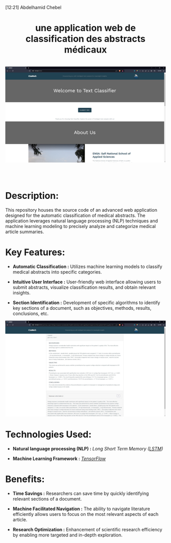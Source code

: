 [12:21] Abdelhamid Chebel


<h1 align="center" >une application web de classification des abstracts médicaux</h1><br>
 
<img align="center" height= "300"  wieght = "300" src="https://github.com/Abdelhamid2c/ClaMeD-Classification-WebApp/blob/master/static/assets/ClaMeD%20-%20Brave%201_17_2024%2012_13_02%20PM.png" alt="screen Homepage" text-align: center>

<br><br>
 
# Description:

This repository houses the source code of an advanced web application designed for the automatic classification of medical abstracts. The application leverages natural language processing (NLP) techniques and machine learning modeling to precisely analyze and categorize medical article summaries.<br>
 
 
# Key Features:

* <strong>Automatic Classification        :</strong> Utilizes machine learning models to classify medical abstracts into specific categories.

* <strong>Intuitive User Interface        :</strong> User-friendly web interface allowing users to submit abstracts, visualize classification results, and obtain relevant insights.

* <strong>Section Identification          :</strong> Development of specific algorithms to identify key sections of a document, such as objectives, methods, results, conclusions, etc.<br>
 
<img align="center" height= "300"  wieght = "300" src="https://github.com/Abdelhamid2c/ClaMeD-Classification-WebApp/blob/master/static/assets/cp.jpg" alt="screen App" text-align: center>
 
# Technologies Used:

* <strong>Natural language processing (NLP)        :</strong> <em>Long Short Term Memory (<a href="https://www.tensorflow.org/api_docs/python/tf/keras/layers/LSTM" target="_blank">LSTM</a>)</em> 

* <strong>Machine Learning Framework               :</strong> <em><a href="https://www.tensorflow.org/?hl=fr" target="_blank">TensorFlow</a></em><br>
 
# Benefits:

* <strong>Time Savings        :</strong> Researchers can save time by quickly identifying relevant sections of a document. 

* <strong>Machine Facilitated Navigation               :</strong> The ability to navigate literature efficiently allows users to focus on the most relevant aspects of each article.

* <strong>Research Optimization            :</strong> Enhancement of scientific research efficiency by enabling more targeted and in-depth exploration.

